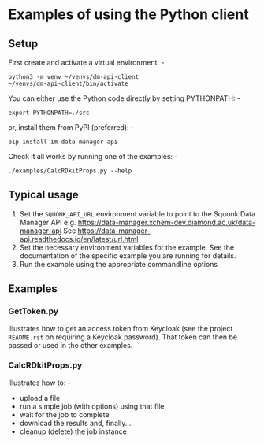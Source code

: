 # Examples of using the Python client

## Setup

First create and activate a virtual environment: -

    python3 -m venv ~/venvs/dm-api-client
    ~/venvs/dm-api-client/bin/activate

You can either use the Python code directly by setting PYTHONPATH: -

    export PYTHONPATH=./src

or, install them from PyPI (preferred): -

    pip install im-data-manager-api

Check it all works by running one of the examples: -

    ./examples/CalcRDkitProps.py --help

## Typical usage

1. Set the `SQUONK_API_URL` environment variable to point to the Squonk Data Manager API
   e.g. https://data-manager.xchem-dev.diamond.ac.uk/data-manager-api
   See https://data-manager-api.readthedocs.io/en/latest/url.html
2. Set the necessary environment variables for the example.
   See the documentation of the specific example you are running for details.
3. Run the example using the appropriate commandline options

## Examples

### GetToken.py
Illustrates how to get an access token from Keycloak
(see the project `README.rst` on requiring a Keycloak password).
That token can then be passed or used in the other examples.

### CalcRDkitProps.py
Illustrates how to: -

- upload a file
- run a simple job (with options) using that file
- wait for the job to complete
- download the results and, finally...
- cleanup (delete) the job instance
